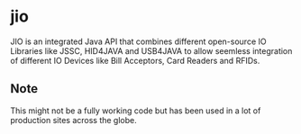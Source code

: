 # jio

JIO is an integrated Java API that combines different open-source IO Libraries like JSSC, HID4JAVA and USB4JAVA to allow seemless integration of different IO Devices like Bill Acceptors, Card Readers and RFIDs.

## Note
This might not be a fully working code but has been used in a lot of production sites across the globe.

